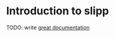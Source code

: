 # Introduction to slipp

TODO: write [great documentation](http://jacobian.org/writing/what-to-write/)
